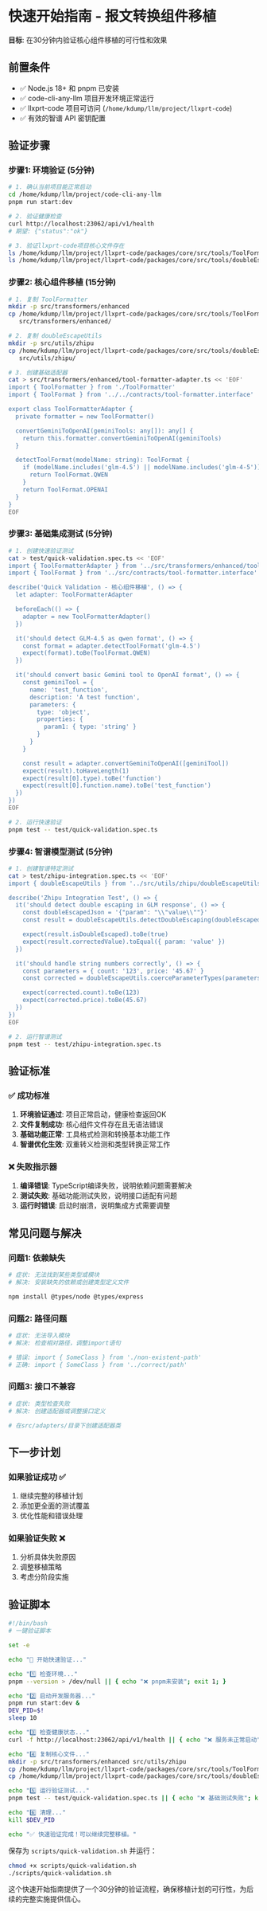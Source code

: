 # 快速开始指南 - 报文转换组件移植

**目标**: 在30分钟内验证核心组件移植的可行性和效果

## 前置条件

- ✅ Node.js 18+ 和 pnpm 已安装
- ✅ code-cli-any-llm 项目开发环境正常运行
- ✅ llxprt-code 项目可访问 (`/home/kdump/llm/project/llxprt-code`)
- ✅ 有效的智谱 API 密钥配置

## 验证步骤

### 步骤1: 环境验证 (5分钟)

```bash
# 1. 确认当前项目能正常启动
cd /home/kdump/llm/project/code-cli-any-llm
pnpm run start:dev

# 2. 验证健康检查
curl http://localhost:23062/api/v1/health
# 期望: {"status":"ok"}

# 3. 验证llxprt-code项目核心文件存在
ls /home/kdump/llm/project/llxprt-code/packages/core/src/tools/ToolFormatter.ts
ls /home/kdump/llm/project/llxprt-code/packages/core/src/tools/doubleEscapeUtils.ts
```

### 步骤2: 核心组件移植 (15分钟)

```bash
# 1. 复制 ToolFormatter
mkdir -p src/transformers/enhanced
cp /home/kdump/llm/project/llxprt-code/packages/core/src/tools/ToolFormatter.ts \
   src/transformers/enhanced/

# 2. 复制 doubleEscapeUtils
mkdir -p src/utils/zhipu
cp /home/kdump/llm/project/llxprt-code/packages/core/src/tools/doubleEscapeUtils.ts \
   src/utils/zhipu/

# 3. 创建基础适配器
cat > src/transformers/enhanced/tool-formatter-adapter.ts << 'EOF'
import { ToolFormatter } from './ToolFormatter'
import { ToolFormat } from '../../contracts/tool-formatter.interface'

export class ToolFormatterAdapter {
  private formatter = new ToolFormatter()

  convertGeminiToOpenAI(geminiTools: any[]): any[] {
    return this.formatter.convertGeminiToOpenAI(geminiTools)
  }

  detectToolFormat(modelName: string): ToolFormat {
    if (modelName.includes('glm-4.5') || modelName.includes('glm-4-5')) {
      return ToolFormat.QWEN
    }
    return ToolFormat.OPENAI
  }
}
EOF
```

### 步骤3: 基础集成测试 (5分钟)

```bash
# 1. 创建快速验证测试
cat > test/quick-validation.spec.ts << 'EOF'
import { ToolFormatterAdapter } from '../src/transformers/enhanced/tool-formatter-adapter'
import { ToolFormat } from '../src/contracts/tool-formatter.interface'

describe('Quick Validation - 核心组件移植', () => {
  let adapter: ToolFormatterAdapter

  beforeEach(() => {
    adapter = new ToolFormatterAdapter()
  })

  it('should detect GLM-4.5 as qwen format', () => {
    const format = adapter.detectToolFormat('glm-4.5')
    expect(format).toBe(ToolFormat.QWEN)
  })

  it('should convert basic Gemini tool to OpenAI format', () => {
    const geminiTool = {
      name: 'test_function',
      description: 'A test function',
      parameters: {
        type: 'object',
        properties: {
          param1: { type: 'string' }
        }
      }
    }

    const result = adapter.convertGeminiToOpenAI([geminiTool])
    expect(result).toHaveLength(1)
    expect(result[0].type).toBe('function')
    expect(result[0].function.name).toBe('test_function')
  })
})
EOF

# 2. 运行快速验证
pnpm test -- test/quick-validation.spec.ts
```

### 步骤4: 智谱模型测试 (5分钟)

```bash
# 1. 创建智谱特定测试
cat > test/zhipu-integration.spec.ts << 'EOF'
import { doubleEscapeUtils } from '../src/utils/zhipu/doubleEscapeUtils'

describe('Zhipu Integration Test', () => {
  it('should detect double escaping in GLM response', () => {
    const doubleEscapedJson = '{"param": "\\"value\\""}'
    const result = doubleEscapeUtils.detectDoubleEscaping(doubleEscapedJson)

    expect(result.isDoubleEscaped).toBe(true)
    expect(result.correctedValue).toEqual({ param: 'value' })
  })

  it('should handle string numbers correctly', () => {
    const parameters = { count: '123', price: '45.67' }
    const corrected = doubleEscapeUtils.coerceParameterTypes(parameters)

    expect(corrected.count).toBe(123)
    expect(corrected.price).toBe(45.67)
  })
})
EOF

# 2. 运行智谱测试
pnpm test -- test/zhipu-integration.spec.ts
```

## 验证标准

### ✅ 成功标准

1. **环境验证通过**: 项目正常启动，健康检查返回OK
2. **文件复制成功**: 核心组件文件存在且无语法错误
3. **基础功能正常**: 工具格式检测和转换基本功能工作
4. **智谱优化生效**: 双重转义检测和类型转换正常工作

### ❌ 失败指示器

1. **编译错误**: TypeScript编译失败，说明依赖问题需要解决
2. **测试失败**: 基础功能测试失败，说明接口适配有问题
3. **运行时错误**: 启动时崩溃，说明集成方式需要调整

## 常见问题与解决

### 问题1: 依赖缺失

```bash
# 症状: 无法找到某些类型或模块
# 解决: 安装缺失的依赖或创建类型定义文件

npm install @types/node @types/express
```

### 问题2: 路径问题

```bash
# 症状: 无法导入模块
# 解决: 检查相对路径，调整import语句

# 错误: import { SomeClass } from './non-existent-path'
# 正确: import { SomeClass } from '../correct/path'
```

### 问题3: 接口不兼容

```bash
# 症状: 类型检查失败
# 解决: 创建适配器或调整接口定义

# 在src/adapters/目录下创建适配器类
```

## 下一步计划

### 如果验证成功 ✅
1. 继续完整的移植计划
2. 添加更全面的测试覆盖
3. 优化性能和错误处理

### 如果验证失败 ❌
1. 分析具体失败原因
2. 调整移植策略
3. 考虑分阶段实施

## 验证脚本

```bash
#!/bin/bash
# 一键验证脚本

set -e

echo "🚀 开始快速验证..."

echo "1️⃣ 检查环境..."
pnpm --version > /dev/null || { echo "❌ pnpm未安装"; exit 1; }

echo "2️⃣ 启动开发服务器..."
pnpm run start:dev &
DEV_PID=$!
sleep 10

echo "3️⃣ 检查健康状态..."
curl -f http://localhost:23062/api/v1/health || { echo "❌ 服务未正常启动"; kill $DEV_PID; exit 1; }

echo "4️⃣ 复制核心文件..."
mkdir -p src/transformers/enhanced src/utils/zhipu
cp /home/kdump/llm/project/llxprt-code/packages/core/src/tools/ToolFormatter.ts src/transformers/enhanced/ || { echo "❌ 文件复制失败"; exit 1; }
cp /home/kdump/llm/project/llxprt-code/packages/core/src/tools/doubleEscapeUtils.ts src/utils/zhipu/ || { echo "❌ 文件复制失败"; exit 1; }

echo "5️⃣ 运行验证测试..."
pnpm test -- test/quick-validation.spec.ts || { echo "❌ 基础测试失败"; kill $DEV_PID; exit 1; }

echo "6️⃣ 清理..."
kill $DEV_PID

echo "✅ 快速验证完成！可以继续完整移植。"
```

保存为 `scripts/quick-validation.sh` 并运行：

```bash
chmod +x scripts/quick-validation.sh
./scripts/quick-validation.sh
```

这个快速开始指南提供了一个30分钟的验证流程，确保移植计划的可行性，为后续的完整实施提供信心。